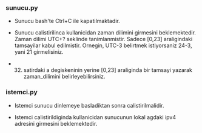### sunucu.py ###
- Sunucu bash'te Ctrl+C ile kapatilmaktadir.

- Sunucu calistirilinca kullanicidan zaman dilimini girmesini beklemektedir. Zaman dilimi UTC+? seklinde tanimlanmistir. Sadece [0,23] araligindaki tamsayilar kabul edilmistir. Ornegin, UTC-3 belirtmek istiyorsaniz 24-3, yani 21 girmelisiniz.

- 32. satirdaki a degiskeninin yerine [0,23] araliginda bir tamsayi yazarak zaman_dilimini belirleyebilirsiniz.

### istemci.py ###
- Istemci sunucu dinlemeye basladiktan sonra calistirilmalidir.

- Istemci calistirildiginda kullanicidan sunucunun lokal agdaki ipv4 adresini girmesini beklemektedir.
